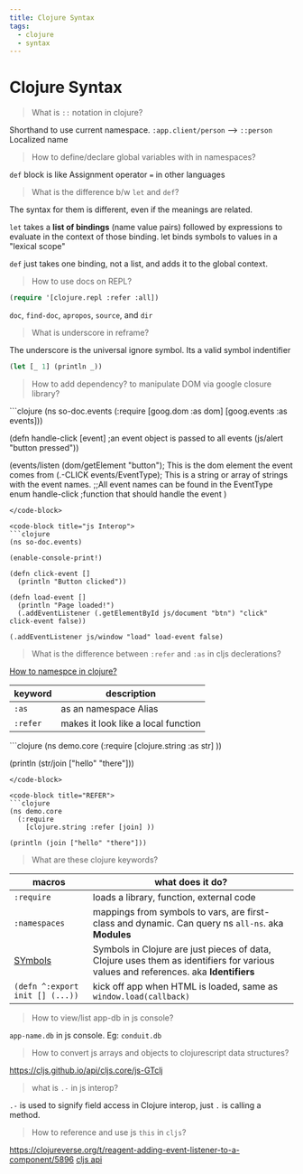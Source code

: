 ```yaml
---
title: Clojure Syntax
tags:
  - clojure
  - syntax
---
```


# Clojure Syntax

<TagLinks />

> What is `::` notation in clojure?

Shorthand to use current namespace. `:app.client/person` --> `::person` Localized name

> How to define/declare global variables with in namespaces?

`def` block is like Assignment operator `=` in other languages

> What is the difference b/w `let` and `def`?

The syntax for them is different, even if the meanings are related.

`let` takes a **list of bindings** (name value pairs) followed by expressions to evaluate in the context of those binding. let binds symbols to values in a "lexical scope"

`def` just takes one binding, not a list, and adds it to the global context.

> How to use docs on REPL?

```lisp
(require '[clojure.repl :refer :all])
```

`doc`, `find-doc`, `apropos`, `source`, and `dir`

> What is underscore in reframe?

The underscore is the universal ignore symbol. Its a valid symbol indentifier

```lisp
(let [_ 1] (println _))
```

> How to add dependency? to manipulate DOM via google closure library?

<code-group>
<code-block title="Google Closure Library">
```clojure
(ns so-doc.events
  (:require
   [goog.dom :as dom]
   [goog.events :as events]))

(defn handle-click [event] ;an event object is passed to all events
(js/alert "button pressed"))

(events/listen
(dom/getElement "button"); This is the dom element the event comes from
(.-CLICK events/EventType); This is a string or array of strings with the event names.
;;All event names can be found in the EventType enum
handle-click ;function that should handle the event
)

````
</code-block>

<code-block title="js Interop">
```clojure
(ns so-doc.events)

(enable-console-print!)

(defn click-event []
  (println "Button clicked"))

(defn load-event []
  (println "Page loaded!")
  (.addEventListener (.getElementById js/document "btn") "click" click-event false))

(.addEventListener js/window "load" load-event false)
````

</code-block>
</code-group>

> What is the difference between `:refer` and `:as` in cljs declerations?

[How to namespce in clojure?](https://stuartsierra.com/2016/clojure-how-to-ns.html)

| keyword  | description                         |
| -------- | ----------------------------------- |
| `:as`    | as an namespace Alias               |
| `:refer` | makes it look like a local function |

<code-group>
<code-block title="AS">
```clojure
(ns demo.core
  (:require
    [clojure.string :as str] ))

(println (str/join ["hello" "there"]))

````
</code-block>

<code-block title="REFER">
```clojure
(ns demo.core
  (:require
    [clojure.string :refer [join] ))

(println (join ["hello" "there"]))
````

</code-block>
</code-group>

> What are these clojure keywords?

| macros                                                                                                                          | what does it do?                                                                                                                    |
| ------------------------------------------------------------------------------------------------------------------------------- | ----------------------------------------------------------------------------------------------------------------------------------- |
| `:require`                                                                                                                      | loads a library, function, external code                                                                                            |
| `:namespaces`                                                                                                                   | mappings from symbols to vars, are first-class and dynamic. Can query ns `all-ns`. aka **Modules**                                  |
| [SYmbols](https://8thlight.com/blog/aaron-lahey/2016/07/20/relationship-between-clojure-functions-symbols-vars-namespaces.html) | Symbols in Clojure are just pieces of data, Clojure uses them as identifiers for various values and references. aka **Identifiers** |
| `(defn ^:export init [] (...))`                                                                                                 | kick off app when HTML is loaded, same as `window.load(callback)`                                                                   |

> How to view/list app-db in js console?

`app-name.db` in js console. Eg: `conduit.db`

> How to convert js arrays and objects to clojurescript data structures?

https://cljs.github.io/api/cljs.core/js-GTclj

> what is `.-` in js interop?

`.-` is used to signify field access in Clojure interop, just `.` is calling a method.

> How to reference and use js `this` in `cljs`?

https://clojureverse.org/t/reagent-adding-event-listener-to-a-component/5896 [cljs api](http://cljs.github.io/api/cljs.core/#this-as)

<Footer />
